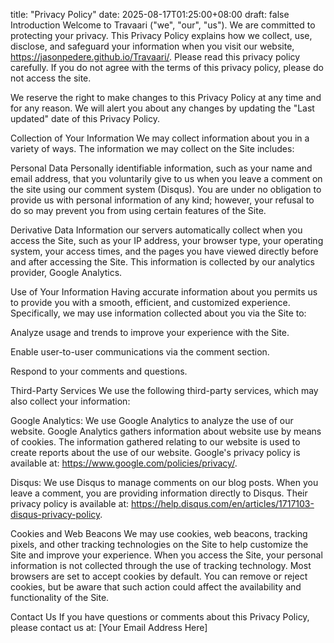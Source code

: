 title: "Privacy Policy" date: 2025-08-17T01:25:00+08:00 draft: false
Introduction
Welcome to Travaari ("we", "our", "us"). We are committed to protecting your privacy. This Privacy Policy explains how we collect, use, disclose, and safeguard your information when you visit our website, https://jasonpedere.github.io/Travaari/. Please read this privacy policy carefully. If you do not agree with the terms of this privacy policy, please do not access the site.

We reserve the right to make changes to this Privacy Policy at any time and for any reason. We will alert you about any changes by updating the "Last updated" date of this Privacy Policy.

Collection of Your Information
We may collect information about you in a variety of ways. The information we may collect on the Site includes:

Personal Data
Personally identifiable information, such as your name and email address, that you voluntarily give to us when you leave a comment on the site using our comment system (Disqus). You are under no obligation to provide us with personal information of any kind; however, your refusal to do so may prevent you from using certain features of the Site.

Derivative Data
Information our servers automatically collect when you access the Site, such as your IP address, your browser type, your operating system, your access times, and the pages you have viewed directly before and after accessing the Site. This information is collected by our analytics provider, Google Analytics.

Use of Your Information
Having accurate information about you permits us to provide you with a smooth, efficient, and customized experience. Specifically, we may use information collected about you via the Site to:

Analyze usage and trends to improve your experience with the Site.

Enable user-to-user communications via the comment section.

Respond to your comments and questions.

Third-Party Services
We use the following third-party services, which may also collect your information:

Google Analytics: We use Google Analytics to analyze the use of our website. Google Analytics gathers information about website use by means of cookies. The information gathered relating to our website is used to create reports about the use of our website. Google's privacy policy is available at: https://www.google.com/policies/privacy/.

Disqus: We use Disqus to manage comments on our blog posts. When you leave a comment, you are providing information directly to Disqus. Their privacy policy is available at: https://help.disqus.com/en/articles/1717103-disqus-privacy-policy.

Cookies and Web Beacons
We may use cookies, web beacons, tracking pixels, and other tracking technologies on the Site to help customize the Site and improve your experience. When you access the Site, your personal information is not collected through the use of tracking technology. Most browsers are set to accept cookies by default. You can remove or reject cookies, but be aware that such action could affect the availability and functionality of the Site.

Contact Us
If you have questions or comments about this Privacy Policy, please contact us at: [Your Email Address Here]